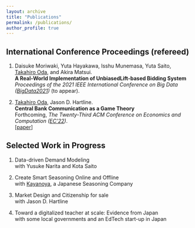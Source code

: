 ```yaml
---
layout: archive
title: "Publications"
permalink: /publications/
author_profile: true
---
```



## International Conference Proceedings (refereed)

1. Daisuke Moriwaki, Yuta Hayakawa, Isshu Munemasa, Yuta Saito, <u>Takahiro Oda</u>, and Akira Matsui. <br>
**A Real-World Implementation of UnbiasedLift-based Bidding System** <br>
_Proceedings of the 2021 IEEE International Conference on Big Data ([BigData2021](https://bigdataieee.org/BigData2021/))_ (to appear). <br>

1. <u>Takahiro Oda</u>, Jason D. Hartline. <br>
**Central Bank Communication as a Game Theory** <br>
Forthcoming, _The Twenty-Third ACM Conference on Economics and Computation ([EC'22](https://ec22.sigecom.org/))_. <br>
[[paper](https://taka-oda.github.io//files/CBGame.pdf)]

## Selected Work in Progress

1. Data-driven Demand Modeling <br>
   with Yusuke Narita and Kota Saito
   
1. Create Smart Seasoning Online and Offline <br>
   with [Kayanoya](https://www.kayanoya.com/en/), a Japanese Seasoning Company

1. Market Design and Citizenship for sale <br>
   with Jason D. Hartline
   
1. Toward a digitalized teacher at scale: Evidence from Japan <br>
   with some local governments and an EdTech start-up in Japan
